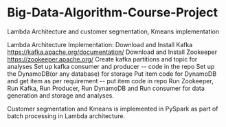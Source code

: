 # Big-Data-Algorithm-Course-Project
Lambda Architecture and customer segmentation, Kmeans implementation

Lambda Architecture Implementation:
Download and Install Kafka https://kafka.apache.org/documentation/
Download and Install Zookeeper https://zookeeper.apache.org/
Create kafka partitions and topic for analyses
Set up kafka consumer and producer -- code in the repo
Set up the DynamoDB(or any database) for storage
Put item code for DynamoDB and get item as per requirement -- put item code in repo 
Run Zookeeper, Run Kafka, Run Producer, Run DynamoDB and Run consumer for data generation and storage and analyses.

Customer segmentation and Kmeans is implemented in PySpark as part of batch processing in Lambda architecture.
